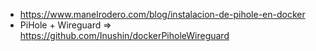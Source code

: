  * https://www.manelrodero.com/blog/instalacion-de-pihole-en-docker
 * PiHole + Wireguard => https://github.com/Inushin/dockerPiholeWireguard